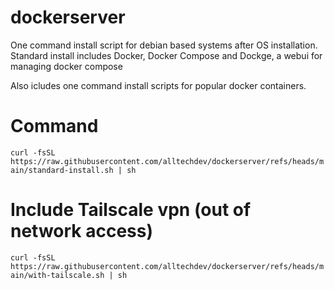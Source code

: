 # dockerserver
One command install script for debian based systems after OS installation. Standard install includes Docker, Docker Compose and Dockge, a webui for managing docker compose

Also icludes one command install scripts for popular docker containers.

# Command
`curl -fsSL https://raw.githubusercontent.com/alltechdev/dockerserver/refs/heads/main/standard-install.sh | sh`

# Include Tailscale vpn (out of network access)
`curl -fsSL https://raw.githubusercontent.com/alltechdev/dockerserver/refs/heads/main/with-tailscale.sh | sh`
